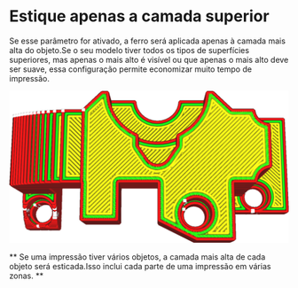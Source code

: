 Estique apenas a camada superior
====
Se esse parâmetro for ativado, a ferro será aplicada apenas à camada mais alta do objeto.Se o seu modelo tiver todos os tipos de superfícies superiores, mas apenas o mais alto é visível ou que apenas o mais alto deve ser suave, essa configuração permite economizar muito tempo de impressão.

![A meia-treinador da camada inferior não será passada](../../../articles/images/ironing_only_highest_layer.png)

** Se uma impressão tiver vários objetos, a camada mais alta de cada objeto será esticada.Isso inclui cada parte de uma impressão em várias zonas. **